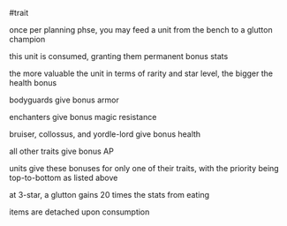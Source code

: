 #trait

once per planning phse, you may feed a unit from the bench to a glutton champion

this unit is consumed, granting them permanent bonus stats

the more valuable the unit in terms of rarity and star level, the bigger the health bonus

bodyguards give bonus armor

enchanters give bonus magic resistance

bruiser, collossus, and yordle-lord give bonus health

all other traits give bonus AP

units give these bonuses for only one of their traits, with the priority being top-to-bottom as listed above

at 3-star, a glutton gains 20 times the stats from eating

items are detached upon consumption

